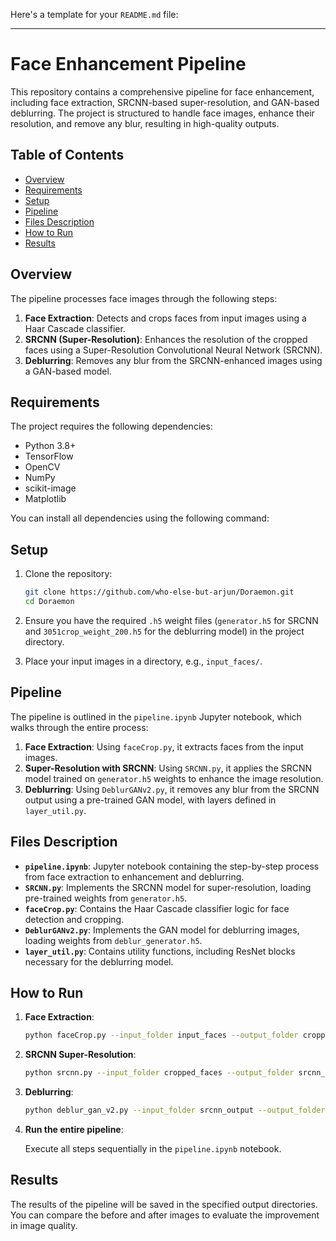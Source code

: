 Here's a template for your `README.md` file:

---

# Face Enhancement Pipeline

This repository contains a comprehensive pipeline for face enhancement, including face extraction, SRCNN-based super-resolution, and GAN-based deblurring. The project is structured to handle face images, enhance their resolution, and remove any blur, resulting in high-quality outputs.

## Table of Contents

- [Overview](#overview)
- [Requirements](#requirements)
- [Setup](#setup)
- [Pipeline](#pipeline)
- [Files Description](#files-description)
- [How to Run](#how-to-run)
- [Results](#results)

## Overview

The pipeline processes face images through the following steps:

1. **Face Extraction**: Detects and crops faces from input images using a Haar Cascade classifier.
2. **SRCNN (Super-Resolution)**: Enhances the resolution of the cropped faces using a Super-Resolution Convolutional Neural Network (SRCNN).
3. **Deblurring**: Removes any blur from the SRCNN-enhanced images using a GAN-based model.

## Requirements

The project requires the following dependencies:

- Python 3.8+
- TensorFlow
- OpenCV
- NumPy
- scikit-image
- Matplotlib

You can install all dependencies using the following command:

## Setup

1. Clone the repository:

    ```bash
    git clone https://github.com/who-else-but-arjun/Doraemon.git
    cd Doraemon
    ```

2. Ensure you have the required `.h5` weight files (`generator.h5` for SRCNN and `3051crop_weight_200.h5` for the deblurring model) in the project directory.

3. Place your input images in a directory, e.g., `input_faces/`.

## Pipeline

The pipeline is outlined in the `pipeline.ipynb` Jupyter notebook, which walks through the entire process:

1. **Face Extraction**: Using `faceCrop.py`, it extracts faces from the input images.
2. **Super-Resolution with SRCNN**: Using `SRCNN.py`, it applies the SRCNN model trained on `generator.h5` weights to enhance the image resolution.
3. **Deblurring**: Using `DeblurGANv2.py`, it removes any blur from the SRCNN output using a pre-trained GAN model, with layers defined in `layer_util.py`.

## Files Description

- **`pipeline.ipynb`**: Jupyter notebook containing the step-by-step process from face extraction to enhancement and deblurring.
- **`SRCNN.py`**: Implements the SRCNN model for super-resolution, loading pre-trained weights from `generator.h5`.
- **`faceCrop.py`**: Contains the Haar Cascade classifier logic for face detection and cropping.
- **`DeblurGANv2.py`**: Implements the GAN model for deblurring images, loading weights from `deblur_generator.h5`.
- **`layer_util.py`**: Contains utility functions, including ResNet blocks necessary for the deblurring model.

## How to Run

1. **Face Extraction**:

    ```bash
    python faceCrop.py --input_folder input_faces --output_folder cropped_faces
    ```

2. **SRCNN Super-Resolution**:

    ```bash
    python srcnn.py --input_folder cropped_faces --output_folder srcnn_output --weights generator.h5
    ```

3. **Deblurring**:

    ```bash
    python deblur_gan_v2.py --input_folder srcnn_output --output_folder deblurred_output --weights deblur_generator.h5
    ```

4. **Run the entire pipeline**:

    Execute all steps sequentially in the `pipeline.ipynb` notebook.

## Results

The results of the pipeline will be saved in the specified output directories. You can compare the before and after images to evaluate the improvement in image quality.

